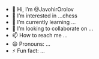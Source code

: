 - 👋 Hi, I’m @JavohirOrolov
- 👀 I’m interested in ...chess
- 🌱 I’m currently learning ...
- 💞️ I’m looking to collaborate on ...
- 📫 How to reach me ...
- 😄 Pronouns: ...
- ⚡ Fun fact: ...

<!---
JavohirOrolov/JavohirOrolov is a ✨ special ✨ repository because its `README.md` (this file) appears on your GitHub profile.
You can click the Preview link to take a look at your changes.
--->
